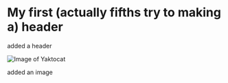 # My first (actually fifths try to making a) header

added a header

![Image of Yaktocat](https://octodex.github.com/images/yaktocat.png)

added an image
